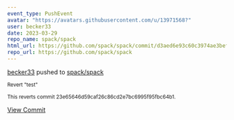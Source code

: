 ```yaml
---
event_type: PushEvent
avatar: "https://avatars.githubusercontent.com/u/13971568?"
user: becker33
date: 2023-03-29
repo_name: spack/spack
html_url: https://github.com/spack/spack/commit/d3aed6e93c60c3974ae3beffa2b1ea2e7dbff679
repo_url: https://github.com/spack/spack
---
```


<a href='https://github.com/becker33' target='_blank'>becker33</a> pushed to <a href='https://github.com/spack/spack' target='_blank'>spack/spack</a>

<small>Revert "test"

This reverts commit 23e65646d59caf26c86cd2e7bc6995f95fbc64b1.</small>

<a href='https://github.com/spack/spack/commit/d3aed6e93c60c3974ae3beffa2b1ea2e7dbff679' target='_blank'>View Commit</a>